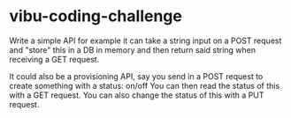 # vibu-coding-challenge

Write a simple API for example it can take a string input on a POST request and "store" this in a DB in memory and then return said string when receiving a GET request.

It could also be a provisioning API, say you send in a POST request to create something with a status: on/off
You can then read the status of this with a GET request.
You can also change the status of this with a PUT request.
